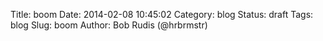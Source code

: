 Title: boom
Date: 2014-02-08 10:45:02
Category: blog
Status: draft
Tags: blog
Slug: boom
Author: Bob Rudis (@hrbrmstr)

